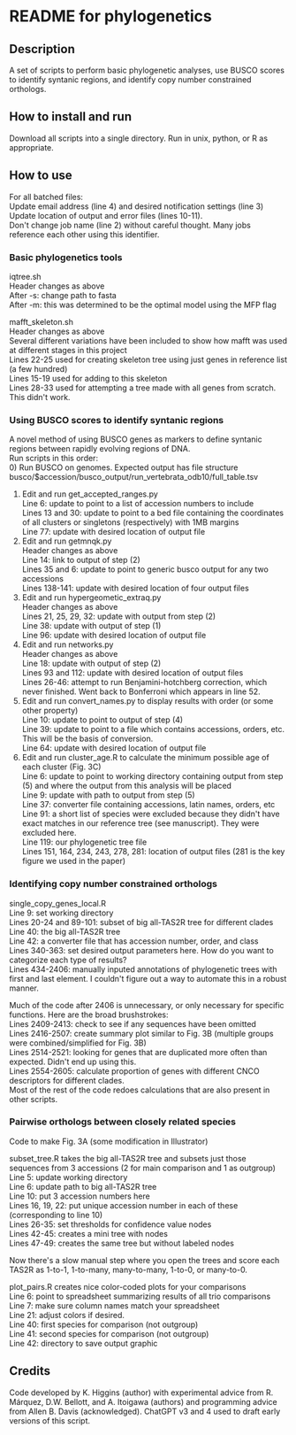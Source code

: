 # README for phylogenetics  

## Description  
A set of scripts to perform basic phylogenetic analyses, use BUSCO scores to identify syntanic regions, and identify copy number constrained orthologs.  

## How to install and run  
Download all scripts into a single directory.  Run in unix, python, or R as appropriate.  


## How to use  
For all batched files:  
  Update email address (line 4) and desired notification settings (line 3)  
  Update location of output and error files (lines 10-11).  
  Don't change job name (line 2) without careful thought.  Many jobs reference each other using this identifier.  

### Basic phylogenetics tools  
iqtree.sh  
  Header changes as above  
  After -s: change path to fasta  
  After -m: this was determined to be the optimal model using the MFP flag  

mafft_skeleton.sh  
  Header changes as above  
  Several different variations have been included to show how mafft was used at different stages in this project  
    Lines 22-25 used for creating skeleton tree using just genes in reference list (a few hundred)  
    Lines 15-19 used for adding to this skeleton  
    Lines 28-33 used for attempting a tree made with all genes from scratch.  This didn't work.  

### Using BUSCO scores to identify syntanic regions  
A novel method of using BUSCO genes as markers to define syntanic regions between rapidly evolving regions of DNA.  
Run scripts in this order:  
0) Run BUSCO on genomes.  Expected output has file structure busco/$accession/busco_output/run_vertebrata_odb10/full_table.tsv  
1) Edit and run get_accepted_ranges.py  
  Line 6: update to point to a list of accession numbers to include  
  Lines 13 and 30: update to point to a bed file containing the coordinates of all clusters or singletons (respectively) with 1MB margins  
  Line 77: update with desired location of output file  
2) Edit and run getmnqk.py  
  Header changes as above  
  Line 14: link to output of step (2)  
  Lines 35 and 6: update to point to generic busco output for any two accessions  
  Lines 138-141: update with desired location of four output files  
3) Edit and run hypergeometic_extraq.py  
  Header changes as above  
  Lines 21, 25, 29, 32: update with output from step (2)  
  Line 38: update with output of step (1)  
  Line 96: update with desired location of output file  
4) Edit and run networks.py  
  Header changes as above  
  Line 18: update with output of step (2)  
  Lines 93 and 112: update with desired location of output files  
  Lines 26-46: attempt to run Benjamini-hotchberg correction, which never finished.  Went back to Bonferroni which appears in line 52.  
5) Edit and run convert_names.py to display results with order (or some other property)  
  Line 10: update to point to output of step (4)  
  Line 39: update to point to a file which contains accessions, orders, etc.  This will be the basis of conversion.  
  Line 64: update with desired location of output file  
6) Edit and run cluster_age.R to calculate the minimum possible age of each cluster (Fig. 3C)  
  Line 6: update to point to working directory containing output from step (5) and where the output from this analysis will be placed  
  Line 9: update with path to output from step (5)  
  Line 37: converter file containing accessions, latin names, orders, etc  
  Line 91: a short list of species were excluded because they didn't have exact matches in our reference tree (see manuscript).  They were excluded here.  
  Line 119: our phylogenetic tree file  
  Lines 151, 164, 234, 243, 278, 281: location of output files (281 is the key figure we used in the paper)  

### Identifying copy number constrained orthologs  
single_copy_genes_local.R  
  Line 9: set working directory  
  Lines 20-24 and 89-101: subset of big all-TAS2R tree for different clades  
  Line 40: the big all-TAS2R tree  
  Line 42: a converter file that has accession number, order, and class  
  Lines 340-363: set desired output parameters here.  How do you want to categorize each type of results?  
  Lines 434-2406: manually inputed annotations of phylogenetic trees with first and last element.  I couldn't figure out a way to automate this in a robust manner.  

  Much of the code after 2406 is unnecessary, or only necessary for specific functions.  Here are the broad brushstrokes:  
    Lines 2409-2413: check to see if any sequences have been omitted  
    Lines 2416-2507: create summary plot similar to Fig. 3B (multiple groups were combined/simplified for Fig. 3B)  
    Lines 2514-2521: looking for genes that are duplicated more often than expected.  Didn't end up using this.  
    Lines 2554-2605: calculate proportion of genes with different CNCO descriptors for different clades.  
    Most of the rest of the code redoes calculations that are also present in other scripts.  

### Pairwise orthologs between closely related species  
Code to make Fig. 3A (some modification in Illustrator)  

subset_tree.R takes the big all-TAS2R tree and subsets just those sequences from 3 accessions (2 for main comparison and 1 as outgroup)  
  Line 5: update working directory  
  Line 6: update path to big all-TAS2R tree  
  Line 10: put 3 accession numbers here  
  Lines 16, 19, 22: put unique accession number in each of these (corresponding to line 10)  
  Lines 26-35: set thresholds for confidence value nodes  
  Lines 42-45: creates a mini tree with nodes  
  Lines 47-49: creates the same tree but without labeled nodes  

Now there's a slow manual step where you open the trees and score each TAS2R as 1-to-1, 1-to-many, many-to-many, 1-to-0, or many-to-0.  

plot_pairs.R creates nice color-coded plots for your comparisons  
  Line 6: point to spreadsheet summarizing results of all trio comparisons  
  Line 7: make sure column names match your spreadsheet  
  Line 21: adjust colors if desired.  
  Line 40: first species for comparison (not outgroup)  
  Line 41: second species for comparison (not outgroup)  
  Line 42: directory to save output graphic  


## Credits  
Code developed by K. Higgins (author) with experimental advice from R. Márquez, D.W. Bellott, and A. Itoigawa (authors) and programming advice from Allen B. Davis (acknowledged).  ChatGPT v3 and 4 used to draft early versions of this script.  
